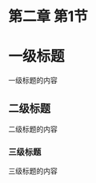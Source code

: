 <!-- article-title样式为居中 -->
<!-- no-number标记后该标题不会自动生成编号 -->
<h1 class="article-title no-number">第二章 第1节</h1>

# 一级标题

一级标题的内容

## 二级标题

二级标题的内容

### 三级标题

三级标题的内容
